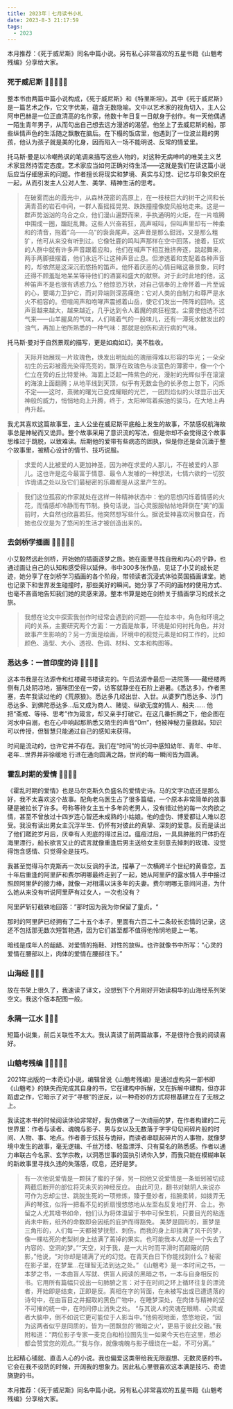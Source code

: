 ```yaml
---
title: 2023年｜七月读书小札
date: 2023-8-3 21:17:59
tags:
  - 2023
---
```



本月推荐：《死于威尼斯》同名中篇小说。另有私心非常喜欢的五星书籍《山魈考残编》分享给大家。

### 死于威尼斯 🌟🌟🌟🌟🌟

整本书由两篇中篇小说构成，《死于威尼斯》和《特里斯坦》。其中《死于威尼斯》是一篇艺术之作，它文字优美，蕴含无数隐喻。文中以艺术家的视角切入，主人公阿申巴赫是一位正直清高的名作家，他数十年日复一日献身于创作。有一天他偶遇一陌生青年男子，从而勾出自己想去远方漫游的渴望。他坐上了去威尼斯的船，那些纵情声色的生活随之飘散在脑后。在下榻的饭店里，他遇到了一位波兰籍的男孩，他认为孩子就是美的化身，因而陷入一场不能明说、反常的情爱里。

托马斯·曼是以冷嘲热讽的笔调来描写这些人物的，对这种无病呻吟的唯美主义艺术家显然持否定态度。艺术家应当如何正确对待生活——这就是我们在读这篇小说后应当仔细思索的问题。作者擅长将现实和梦境、真实与幻觉、记忆与印象交织在一起，从而引发主人公对人生、美学、精神生活的思考。

> 在破雾而出的霞光中，从森林茂密的高原上，在一枝枝巨大的树干之间和长满青苔的岩石中间，一群人畜摇摇晃晃、跌跌撞撞像旋风般地走来。这是一群声势汹汹的乌合之众，他们漫山遍野而来，手执通明的火炬，在一片喧腾中围成一圈，蹁跹乱舞。这些人兴奋若狂，高声喊叫，但叫声里却有一种柔和的清音，拖着“乌——乌”的袅袅尾声。这声音是那么甜润，又是那么粗犷，他可从来没有听到过。它像牡鹿的鸣叫声那样在空中回荡，接着，狂欢的人群中就有许多声音跟着应和，他们在喊声下相互推挤奔逐，跳起舞来，两手两脚扭摆着，他们永远不让这种声音止息。但渗透着和支配着各种声音的，却依然是这深沉而悠扬的笛声。他怀着厌恶的心情目睹这番景象，同时还得不顾羞耻地呆呆等待他们的酒宴和盛大的献祭。对于此时此地的他，这种笛声不是也很有诱惑力么？他惊恐万状，对自己信奉的上帝怀着一片至诚的心，要竭力卫护它，而对异端则深恶痛绝：它对人类的自制力和尊严是水火不相容的。但喧闹声和咆哮声震撼着山岳，使它们发出一阵阵的回响。这声音越来越大，越来越近，几乎达到令人着魔的疯狂程度。尘雾使他透不过气来——山羊腥臭的气味，人们喘着气的一股味儿，还有一潭死水散发出的浊气，再加上他所熟悉的一种气味：那就是创伤和流行病的气味。

托马斯·曼对于自然景观的描写，更是如痴如幻，美不胜收。

> 天际开始展现一片玫瑰色，焕发出明灿灿的瑰丽得难以形容的华光；一朵朵初生的云彩被霞光染得亮亮的，飘浮在玫瑰色与淡蓝色的薄雾中，像一个个伫立在旁的丘比特爱神。海面上泛起一阵紫色的光，漫射的光辉似乎在滚滚的海浪上面翻腾；从地平线到天顶，似乎有无数金色的长矛忽上忽下，闪烁不定——这时，熹微的曙光已变成耀眼的光芒，一团烈焰似的火球显示出天神般的威力，悄悄地向上升腾，终于，太阳神驾着疾驰的骏马，在大地上冉冉升起。

我尤其喜欢这篇故事里，主人公坐在威尼斯平底船上发生的故事，不禁感叹航海故事总是神秘而又诡异。整个故事采用了意识流的写法，但是你却不会觉得这个故事思维过于跳脱，以致难读。后期他的爱带有些病态的固执，但是你还是会沉湎于整个故事里，被精心设计的情节、技巧说服。

> 求爱的人比被爱的人更加神圣，因为神在求爱的人那儿，不在被爱的人那儿。这也许是迄今最富于情意、最令人发噱的一种想法，七情六欲的一切狡诈诡谲之处以及它们最秘密的乐趣都是从这里产生的。

> 我们这位孤寂的作家就处在这样一种精神状态中：他的思想闪烁着情感的火花，而情感却冷静而有节制。换句话说，当心灵服服帖帖地拜倒在“美”的面前时，大自然也欣喜若狂。他突然想写些什么。据说爱神喜欢闲散自在，而她也仅仅是为了悠闲的生活才被创造出来的。

### 去剑桥学插画 🌟🌟🌟🌟🌟

小艾毅然远赴剑桥，开始她的插画逐梦之旅。她在画里寻找自我和内心的宁静，也通过画让自己的认知和感受得以延伸。书中300多张作品，见证了小艾的成长足迹，她分享了在剑桥学习插画的各个阶段，带领读者沉浸式体验英国插画课堂。她也记录下和世界发生碰撞时，那些美好的瞬间。她分享了不同的画材的使用方式、也毫不吝啬地告知我们她的灵感来源。整本书算是她在剑桥关于插画学习的成长之旅。

> 我想在论文中探索我创作时经常会遇到的问题——在绘本中，角色和环境之间的关系，主要研究两个方面：一方面是故事，环境是如何衬托角色，并对故事产生影响的？另一方面是绘画，环境中的视觉元素是如何工作的，比如颜色、造型、大小、透视、色调、材料、文本和构图等。

### 悉达多：一首印度的诗 🌟🌟🌟🌟

这本书我是在法源寺和红楼藏书楼读完的。午后法源寺最后一进院落——藏经楼两侧有几处阴凉地，猫咪团坐在一旁，访客就静坐在石阶上避暑。《悉达多》，作者黑塞，去年我读过他的《荒原狼》。悉达多几经出世、入世。从婆罗门悉达多、沙门悉达多、到佛陀悉达多…后又成为商人、赌徒、纵欲无度的情人、船夫...... 他把“斋戒、等待、思考”作为箴言，却又亲手打破它。在这几番折腾之下，他企图在河水中自溺，也在心中响起那熟悉又陌生的声音“0m”，他被神秘力量救起。知识可以传授，但智慧只能通过自己的感知来获得。

时间是流动的，也许它并不存在。我们在“时间”的长河中感知幼年、青年、中年、老年...世界并非徐缓地
行进在通向圆满之路，世间的每一瞬间皆为圆满。

### 霍乱时期的爱情 🌟🌟🌟🌟

《霍乱时期的爱情》也是马尔克斯久负盛名的爱情史诗。马的文字功底还是那么好，我不太喜欢这个故事。配角老乌医生占了很多篇幅，一个原本非常简单的故事硬是被拉长了许多。号称等待女主五十多年的老男人，没有错过他的每一次肉欲之情，甚至不曾放过十四岁连心智还未成熟的小姑娘。他的虚伪、博爱都让人难以忍受。我没有读出男女主沉浮半生、仍怀有对彼此的真挚、深刻的爱意。反而是读出了他们蹉跎岁月后，庆幸有人兜底的得过且过。瘟疫过后，一具具肿胀的尸体扔在海里漂行，船长欲言又止的谎言就像重逢后男主送给女主刻意去掉刺的玫瑰、没觉得饱含感情、只觉得全是技巧。

我甚至觉得马尔克斯再一次以反讽的手法，描摹了一次横跨半个世纪的黄昏恋，五十年后重逢的阿里萨和费尔明哪最终走到了一起，她从阿里萨的露水情人手中接过照顾阿里萨的接力棒，就像一对相濡以沫多年的夫妻。费尔明哪无意间问道，为什么她从来没有听说阿里萨有过女人，一次也没有？

阿里萨斩钉截铁地回答：”那时因为我为你保留了童贞。“

那时的阿里萨已经拥有了二十五个本子，里面有六百二十二条较长恋情的记录，这还不包括那无数次短暂艳遇，因为它们甚至都不值得他怜悯地提上一笔。

暗线是成年人的龃龉、对爱情的拖鞋、对性的放纵。也许就像书中所写：“心灵的爱情在腰部以上，肉体的爱情在腰部往下。”

### 山海经 🌟🌟🌟

放在书架上很久了，我速读了译文，没想到下个月刚好开始读桐华的山海经系列架空文。我这个版本配图一般。

### 永隔一江水 🌟🌟🌟

短篇小说集，前后关联性不太大。我认真读了前两篇故事，不是很符合我的阅读喜好。

### 山魈考残编 🌟🌟🌟🌟🌟

2021年出版的一本奇幻小说，编辑曾说《山魈考残编》是通过虚构另一部书即《山魈考》的缺失而完成其自身的书，它在建构中拆解，又在拆解中建构，但亦非蹈虚之作，它暗示了对于“寻根”的逆反，以一种奇妙的方式将根基建立在了无根之上。

我读这本书的时候阅读体验非常好，我仿佛做了一次绮丽的梦，在作者构建的二元世界里：作者与读者、魂魄与影子、男与女以及无数落于字字句句间碎片般的时间、人物、事、地点。作者善于炫技与诡辩，而读者串联起碎片的人事物，就像梦境中发生的故事，毫无逻辑、千丝万缕、轻盈漂浮、只有莫名的熟悉感。作者以通力串联古今名家、玄学宗教，以洞悉世事的固执引诱你入梦，而我只能在模糊串联的新故事里寻找久违的失落感，叹息，还好是梦。

> 有一次他说爱情是一颗抹了蜜的子弹，另一回他又说爱情是一条蚯蚓被切成两截后断开的部位将灭未灭的神经反应。
> 由此可见，翻书对鬾阴人来说亦可作为忘却尘世、跳脱生死的一项修炼，臻于曼妙者，指腕柔转，如拨弄无声的琴弦，似将一把看不见的折扇慢悠悠地从左至右反复地打开、合上。弥留之人尤其嗜书如命，他们认为将体温留于书中可保生机，只要目光的粘连尚未中断，纸外的命数即会因纸的庇护而得豁免。
> 美梦是圆形的，噩梦是三角形的，人们每一天都被梦抚慰、刺伤。而我的身上却挂满了风干的梦，像一棵枯死的老梨树身上结满了蔫掉的果实。也可能我本人就是一个失去了内容的、空洞的梦。”“天空，对于我，是一大片时而平滑时而颠簸的阴影，”他说，“对你却是铺满了光的幻觉。在青天白日下你能找到什么？秘密在影子里，在梦里…在理智无法到达之处。”
> 《山魈考》是一本时间之书，一本梦之书，一本由盲人写就、供盲人阅读的黑暗之书，一本与自身相反的书。它用所有篇幅只说出一句肺腑之言：对于在时间之环上循环往复的漂流者，开始即是结束，正即是反。真相在字的背面，在未被写出或已遭遗落的诗句中，在由盲目之井掘取的黑色广物中，在睡梦深处，在肉体与精神的坚不可摧的统一中，在时间停止消失之处。
> “与其说人的灵魂在眼睛、心灵或者大脑中，倒不如说它更可能位于人影当中。”他俯视地面，悠悠地说，“因为这两者似乎是同质的，皆为一团飘忽的‘微暗之火’，更易于彼此交融。”我附和道：“两位影子专家一麦克白和柏拉图先生一如果今天也在这里，想必都会赞赏您的观点。”“我与你，就像魂魄与影子缠绕在一起，不可分离。”

比起精心铺就、直击人心的小说。我也偏爱这类带给我无限遐想、无数灵感的书。它会在我不设防的时候，开阔我的想象力。因此私心里很喜欢这本满是技巧、奇诡旖旎的书。

本月推荐：《死于威尼斯》同名中篇小说。另有私心非常喜欢的五星书籍《山魈考残编》分享给大家。